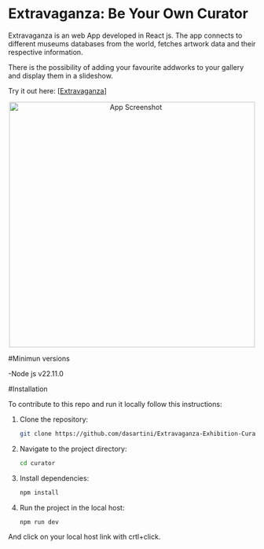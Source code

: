 # Extravaganza: Be Your Own Curator

Extravaganza is an web App developed in React js. The app connects to different museums databases from the world, fetches artwork data and their respective information.

There is the possibility of adding your favourite addworks to your gallery and display them in a slideshow.

Try it out here: [[Extravaganza](https://extravaganzart.netlify.app/)]

<div style="text-align: center;">
<img src="./src/assets/images/demo.gif" alt="App Screenshot"  width="500">
</div>

#Minimun versions

-Node js v22.11.0

#Installation

To contribute to this repo and run it locally follow this instructions:

1. Clone the repository:
   ```bash
   git clone https://github.com/dasartini/Extravaganza-Exhibition-Curator.git
   ```
2. Navigate to the project directory:
   ```bash
   cd curator
   ```
3. Install dependencies:
   ```bash
   npm install
   ```
4. Run the project in the local host:
   ```bash
   npm run dev
   ```

And click on your local host link with crtl+click.
